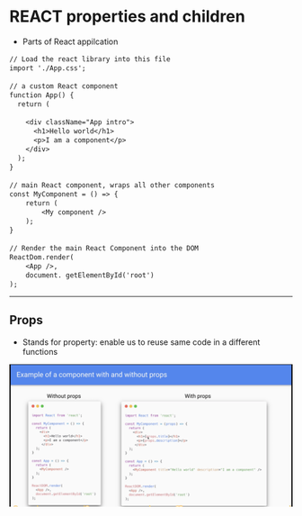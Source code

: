 # REACT properties and children

- Parts of React appilcation

```
// Load the react library into this file
import './App.css';

// a custom React component
function App() {
  return (
    
    <div className="App intro">
      <h1>Hello world</h1>
      <p>I am a component</p>
    </div>
  );
}

// main React component, wraps all other components
const MyComponent = () => {
    return (
        <My component />
    );
}

// Render the main React Component into the DOM
ReactDom.render(
    <App />,
    document. getElementById('root')
);

```
---

## Props

- Stands for property: enable us to reuse same code in a different functions

![props](./img/props.png)